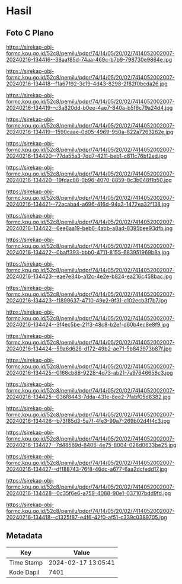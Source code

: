 # Hasil

## Foto C Plano

https://sirekap-obj-formc.kpu.go.id/52c8/pemilu/pdpr/74/14/05/20/02/7414052002007-20240216-134416--38aaf85d-74aa-469c-b7b9-798730e9864e.jpg

https://sirekap-obj-formc.kpu.go.id/52c8/pemilu/pdpr/74/14/05/20/02/7414052002007-20240216-134418--f1a67192-3c19-4d43-8298-2f82f0bcda26.jpg

https://sirekap-obj-formc.kpu.go.id/52c8/pemilu/pdpr/74/14/05/20/02/7414052002007-20240216-134419--c3a820dd-b0ee-4ae7-840a-b5f6c79a24d4.jpg

https://sirekap-obj-formc.kpu.go.id/52c8/pemilu/pdpr/74/14/05/20/02/7414052002007-20240216-134419--1590caae-0d05-4969-950a-822a7263262e.jpg

https://sirekap-obj-formc.kpu.go.id/52c8/pemilu/pdpr/74/14/05/20/02/7414052002007-20240216-134420--77da55a3-7dd7-4211-beb1-c811c76bf2ed.jpg

https://sirekap-obj-formc.kpu.go.id/52c8/pemilu/pdpr/74/14/05/20/02/7414052002007-20240216-134420--19fdac88-0b96-4070-8859-8c3b048f1b50.jpg

https://sirekap-obj-formc.kpu.go.id/52c8/pemilu/pdpr/74/14/05/20/02/7414052002007-20240216-134421--72acaba4-a696-416d-94a3-1472ea32f138.jpg

https://sirekap-obj-formc.kpu.go.id/52c8/pemilu/pdpr/74/14/05/20/02/7414052002007-20240216-134422--6ee6aa19-beb6-4abb-a8ad-8395bee93dfb.jpg

https://sirekap-obj-formc.kpu.go.id/52c8/pemilu/pdpr/74/14/05/20/02/7414052002007-20240216-134422--0baff393-bbb0-4711-8155-683951969b8a.jpg

https://sirekap-obj-formc.kpu.go.id/52c8/pemilu/pdpr/74/14/05/20/02/7414052002007-20240216-134423--eae7e34b-a12c-4e2e-b824-ea216c458bac.jpg

https://sirekap-obj-formc.kpu.go.id/52c8/pemilu/pdpr/74/14/05/20/02/7414052002007-20240216-134423--f1899637-4710-49e2-9f31-c102ecb3f7b7.jpg

https://sirekap-obj-formc.kpu.go.id/52c8/pemilu/pdpr/74/14/05/20/02/7414052002007-20240216-134424--3f4ec5be-21f3-48c8-b2ef-d60b4ec8e8f9.jpg

https://sirekap-obj-formc.kpu.go.id/52c8/pemilu/pdpr/74/14/05/20/02/7414052002007-20240216-134424--59a6d626-d172-49b2-ae71-5b843973b87f.jpg

https://sirekap-obj-formc.kpu.go.id/52c8/pemilu/pdpr/74/14/05/20/02/7414052002007-20240216-134425--0168cb88-9228-4d73-ab21-7a97646658c3.jpg

https://sirekap-obj-formc.kpu.go.id/52c8/pemilu/pdpr/74/14/05/20/02/7414052002007-20240216-134425--036f8443-7dda-431e-8ee2-7fabf05d8382.jpg

https://sirekap-obj-formc.kpu.go.id/52c8/pemilu/pdpr/74/14/05/20/02/7414052002007-20240216-134426--b73f85d3-5a7f-4fe3-99a7-269b02d4f4c3.jpg

https://sirekap-obj-formc.kpu.go.id/52c8/pemilu/pdpr/74/14/05/20/02/7414052002007-20240216-134427--7d48569d-8406-4e75-8004-028d0633be25.jpg

https://sirekap-obj-formc.kpu.go.id/52c8/pemilu/pdpr/74/14/05/20/02/7414052002007-20240216-134427--df188743-76f8-46dc-a677-6aa2dcfedd17.jpg

https://sirekap-obj-formc.kpu.go.id/52c8/pemilu/pdpr/74/14/05/20/02/7414052002007-20240216-134428--0c35f6e6-a759-4088-90e1-037107bdd9fd.jpg

https://sirekap-obj-formc.kpu.go.id/52c8/pemilu/pdpr/74/14/05/20/02/7414052002007-20240216-134418--c1325f87-e4f6-42f0-af51-c339c0389705.jpg


## Metadata

| Key        | Value               |
| ---------- | ------------------- |
| Time Stamp | 2024-02-17 13:05:41 |
| Kode Dapil | 7401                |



